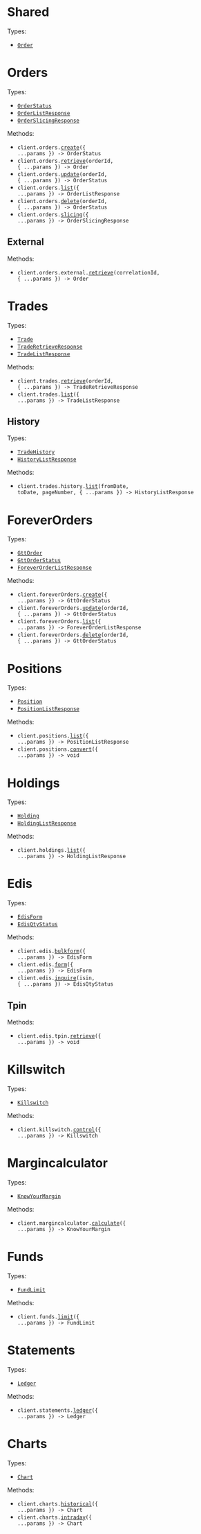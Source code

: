 # Shared

Types:

- <code><a href="./src/resources/shared.ts">Order</a></code>

# Orders

Types:

- <code><a href="./src/resources/orders/orders.ts">OrderStatus</a></code>
- <code><a href="./src/resources/orders/orders.ts">OrderListResponse</a></code>
- <code><a href="./src/resources/orders/orders.ts">OrderSlicingResponse</a></code>

Methods:

- <code title="post /orders">client.orders.<a href="./src/resources/orders/orders.ts">create</a>({ ...params }) -> OrderStatus</code>
- <code title="get /orders/{order-id}">client.orders.<a href="./src/resources/orders/orders.ts">retrieve</a>(orderId, { ...params }) -> Order</code>
- <code title="put /orders/{order-id}">client.orders.<a href="./src/resources/orders/orders.ts">update</a>(orderId, { ...params }) -> OrderStatus</code>
- <code title="get /orders">client.orders.<a href="./src/resources/orders/orders.ts">list</a>({ ...params }) -> OrderListResponse</code>
- <code title="delete /orders/{order-id}">client.orders.<a href="./src/resources/orders/orders.ts">delete</a>(orderId, { ...params }) -> OrderStatus</code>
- <code title="post /orders/slicing">client.orders.<a href="./src/resources/orders/orders.ts">slicing</a>({ ...params }) -> OrderSlicingResponse</code>

## External

Methods:

- <code title="get /orders/external/{correlation-id}">client.orders.external.<a href="./src/resources/orders/external.ts">retrieve</a>(correlationId, { ...params }) -> Order</code>

# Trades

Types:

- <code><a href="./src/resources/trades/trades.ts">Trade</a></code>
- <code><a href="./src/resources/trades/trades.ts">TradeRetrieveResponse</a></code>
- <code><a href="./src/resources/trades/trades.ts">TradeListResponse</a></code>

Methods:

- <code title="get /trades/{order-id}">client.trades.<a href="./src/resources/trades/trades.ts">retrieve</a>(orderId, { ...params }) -> TradeRetrieveResponse</code>
- <code title="get /trades">client.trades.<a href="./src/resources/trades/trades.ts">list</a>({ ...params }) -> TradeListResponse</code>

## History

Types:

- <code><a href="./src/resources/trades/history.ts">TradeHistory</a></code>
- <code><a href="./src/resources/trades/history.ts">HistoryListResponse</a></code>

Methods:

- <code title="get /trades/{from-date}/{to-date}/{page-number}">client.trades.history.<a href="./src/resources/trades/history.ts">list</a>(fromDate, toDate, pageNumber, { ...params }) -> HistoryListResponse</code>

# ForeverOrders

Types:

- <code><a href="./src/resources/forever-orders.ts">GttOrder</a></code>
- <code><a href="./src/resources/forever-orders.ts">GttOrderStatus</a></code>
- <code><a href="./src/resources/forever-orders.ts">ForeverOrderListResponse</a></code>

Methods:

- <code title="post /forever/orders">client.foreverOrders.<a href="./src/resources/forever-orders.ts">create</a>({ ...params }) -> GttOrderStatus</code>
- <code title="put /forever/orders/{order-id}">client.foreverOrders.<a href="./src/resources/forever-orders.ts">update</a>(orderId, { ...params }) -> GttOrderStatus</code>
- <code title="get /forever/orders">client.foreverOrders.<a href="./src/resources/forever-orders.ts">list</a>({ ...params }) -> ForeverOrderListResponse</code>
- <code title="delete /forever/orders/{order-id}">client.foreverOrders.<a href="./src/resources/forever-orders.ts">delete</a>(orderId, { ...params }) -> GttOrderStatus</code>

# Positions

Types:

- <code><a href="./src/resources/positions.ts">Position</a></code>
- <code><a href="./src/resources/positions.ts">PositionListResponse</a></code>

Methods:

- <code title="get /positions">client.positions.<a href="./src/resources/positions.ts">list</a>({ ...params }) -> PositionListResponse</code>
- <code title="post /positions/convert">client.positions.<a href="./src/resources/positions.ts">convert</a>({ ...params }) -> void</code>

# Holdings

Types:

- <code><a href="./src/resources/holdings.ts">Holding</a></code>
- <code><a href="./src/resources/holdings.ts">HoldingListResponse</a></code>

Methods:

- <code title="get /holdings">client.holdings.<a href="./src/resources/holdings.ts">list</a>({ ...params }) -> HoldingListResponse</code>

# Edis

Types:

- <code><a href="./src/resources/edis/edis.ts">EdisForm</a></code>
- <code><a href="./src/resources/edis/edis.ts">EdisQtyStatus</a></code>

Methods:

- <code title="post /edis/bulkform">client.edis.<a href="./src/resources/edis/edis.ts">bulkform</a>({ ...params }) -> EdisForm</code>
- <code title="post /edis/form">client.edis.<a href="./src/resources/edis/edis.ts">form</a>({ ...params }) -> EdisForm</code>
- <code title="get /edis/inquire/{isin}">client.edis.<a href="./src/resources/edis/edis.ts">inquire</a>(isin, { ...params }) -> EdisQtyStatus</code>

## Tpin

Methods:

- <code title="get /edis/tpin">client.edis.tpin.<a href="./src/resources/edis/tpin.ts">retrieve</a>({ ...params }) -> void</code>

# Killswitch

Types:

- <code><a href="./src/resources/killswitch.ts">Killswitch</a></code>

Methods:

- <code title="post /killswitch">client.killswitch.<a href="./src/resources/killswitch.ts">control</a>({ ...params }) -> Killswitch</code>

# Margincalculator

Types:

- <code><a href="./src/resources/margincalculator.ts">KnowYourMargin</a></code>

Methods:

- <code title="post /margincalculator">client.margincalculator.<a href="./src/resources/margincalculator.ts">calculate</a>({ ...params }) -> KnowYourMargin</code>

# Funds

Types:

- <code><a href="./src/resources/funds.ts">FundLimit</a></code>

Methods:

- <code title="get /fundlimit">client.funds.<a href="./src/resources/funds.ts">limit</a>({ ...params }) -> FundLimit</code>

# Statements

Types:

- <code><a href="./src/resources/statements.ts">Ledger</a></code>

Methods:

- <code title="get /ledger">client.statements.<a href="./src/resources/statements.ts">ledger</a>({ ...params }) -> Ledger</code>

# Charts

Types:

- <code><a href="./src/resources/charts.ts">Chart</a></code>

Methods:

- <code title="post /charts/historical">client.charts.<a href="./src/resources/charts.ts">historical</a>({ ...params }) -> Chart</code>
- <code title="post /charts/intraday">client.charts.<a href="./src/resources/charts.ts">intraday</a>({ ...params }) -> Chart</code>
